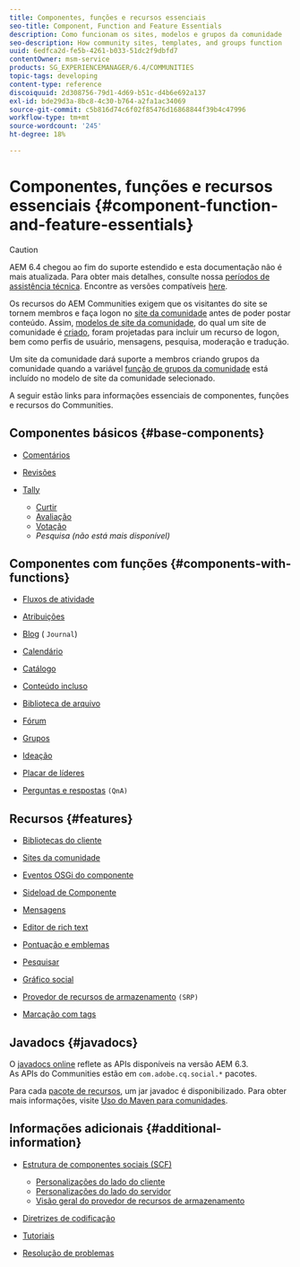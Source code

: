 ```yaml
---
title: Componentes, funções e recursos essenciais
seo-title: Component, Function and Feature Essentials
description: Como funcionam os sites, modelos e grupos da comunidade
seo-description: How community sites, templates, and groups function
uuid: 6edfca2d-fe5b-4261-b033-51dc2f9dbfd7
contentOwner: msm-service
products: SG_EXPERIENCEMANAGER/6.4/COMMUNITIES
topic-tags: developing
content-type: reference
discoiquuid: 2d308756-79d1-4d69-b51c-d4b6e692a137
exl-id: bde29d3a-8bc8-4c30-b764-a2fa1ac34069
source-git-commit: c5b816d74c6f02f85476d16868844f39b4c47996
workflow-type: tm+mt
source-wordcount: '245'
ht-degree: 18%

---
```


# Componentes, funções e recursos essenciais {#component-function-and-feature-essentials}

>[!CAUTION]
>
>AEM 6.4 chegou ao fim do suporte estendido e esta documentação não é mais atualizada. Para obter mais detalhes, consulte nossa [períodos de assistência técnica](https://helpx.adobe.com/br/support/programs/eol-matrix.html). Encontre as versões compatíveis [here](https://experienceleague.adobe.com/docs/).

Os recursos do AEM Communities exigem que os visitantes do site se tornem membros e faça logon no [site da comunidade](overview.md#communitiessites) antes de poder postar conteúdo. Assim, [modelos de site da comunidade](sites.md), do qual um site de comunidade é [criado](sites-console.md), foram projetadas para incluir um recurso de logon, bem como perfis de usuário, mensagens, pesquisa, moderação e tradução.

Um site da comunidade dará suporte a membros criando grupos da comunidade quando a variável [função de grupos da comunidade](functions.md#groups-function) está incluído no modelo de site da comunidade selecionado.

A seguir estão links para informações essenciais de componentes, funções e recursos do Communities.

## Componentes básicos {#base-components}

* [Comentários](essentials-comments.md)
* [Revisões](reviews-basics.md)
* [Tally](tally.md)

   * [Curtir](essentials-liking.md)
   * [Avaliação](rating-basics.md)
   * [Votação](essentials-voting.md)
   * *Pesquisa (não está mais disponível)*

## Componentes com funções {#components-with-functions}

* [Fluxos de atividade](essentials-activities.md)
* [Atribuições](essentials-assignments.md)
* [Blog](blog-developer-basics.md) ( `Journal`)

* [Calendário](calendar-basics-for-developers.md)
* [Catálogo](catalog-developer-essentials.md)
* [Conteúdo incluso](essentials-featured.md)
* [Biblioteca de arquivo](essentials-file-library.md)
* [Fórum](essentials-forum.md)
* [Grupos](essentials-groups.md)
* [Ideação](ideation.md)
* [Placar de líderes](leaderboard.md)
* [Perguntas e respostas](qna-essentials.md) `(QnA)`

## Recursos {#features}

* [Bibliotecas do cliente](clientlibs.md)
* [Sites da comunidade](sites-for-developers.md)
* [Eventos OSGi do componente](events.md)
* [Sideload de Componente](sideloading.md)
* [Mensagens](essentials-messaging.md)
* [Editor de rich text](rte.md)
* [Pontuação e emblemas](configure-scoring.md)
* [Pesquisar](search-implementation.md)
* [Gráfico social](essentials-socialgraph.md)
* [Provedor de recursos de armazenamento](srp-and-ugc.md) `(SRP)`

* [Marcação com tags](tag.md)

## Javadocs {#javadocs}

O [javadocs online](../../help/sites-developing/reference-materials.md) reflete as APIs disponíveis na versão AEM 6.3.\
As APIs do Communities estão em `com.adobe.cq.social.*` pacotes.

Para cada [pacote de recursos](deploy-communities.md#latestfeaturepack), um jar javadoc é disponibilizado. Para obter mais informações, visite [Uso do Maven para comunidades](maven.md#javadocs).

## Informações adicionais {#additional-information}

* [Estrutura de componentes sociais (SCF)](scf.md)

   * [Personalizações do lado do cliente](client-customize.md)
   * [Personalizações do lado do servidor](server-customize.md)
   * [Visão geral do provedor de recursos de armazenamento](srp.md)

* [Diretrizes de codificação](code-guide.md)
* [Tutoriais](tutorials.md)
* [Resolução de problemas](troubleshooting.md)
